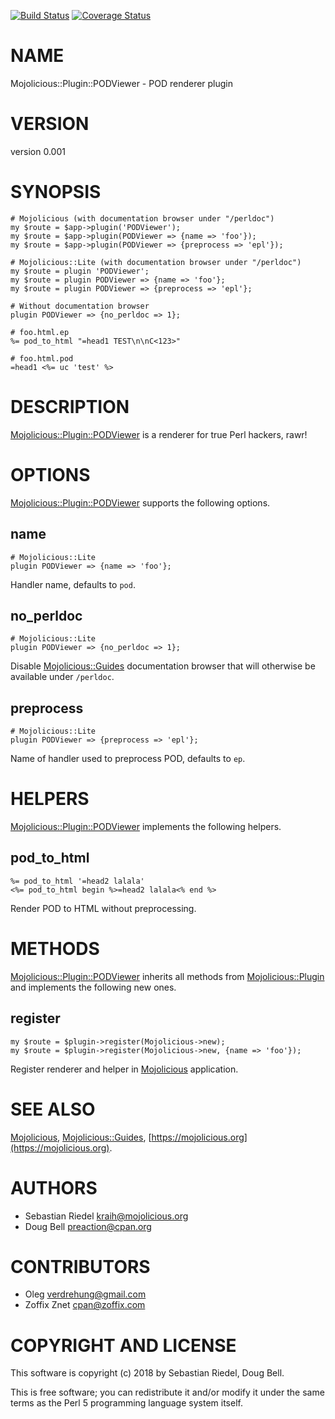[![Build Status](https://travis-ci.org/preaction/Mojolicious-Plugin-PODViewer.svg?branch=master)](https://travis-ci.org/preaction/Mojolicious-Plugin-PODViewer)
[![Coverage Status](https://coveralls.io/repos/preaction/Mojolicious-Plugin-PODViewer/badge.svg?branch=master)](https://coveralls.io/r/preaction/Mojolicious-Plugin-PODViewer?branch=master)

# NAME

Mojolicious::Plugin::PODViewer - POD renderer plugin

# VERSION

version 0.001

# SYNOPSIS

    # Mojolicious (with documentation browser under "/perldoc")
    my $route = $app->plugin('PODViewer');
    my $route = $app->plugin(PODViewer => {name => 'foo'});
    my $route = $app->plugin(PODViewer => {preprocess => 'epl'});

    # Mojolicious::Lite (with documentation browser under "/perldoc")
    my $route = plugin 'PODViewer';
    my $route = plugin PODViewer => {name => 'foo'};
    my $route = plugin PODViewer => {preprocess => 'epl'};

    # Without documentation browser
    plugin PODViewer => {no_perldoc => 1};

    # foo.html.ep
    %= pod_to_html "=head1 TEST\n\nC<123>"

    # foo.html.pod
    =head1 <%= uc 'test' %>

# DESCRIPTION

[Mojolicious::Plugin::PODViewer](https://metacpan.org/pod/Mojolicious::Plugin::PODViewer) is a renderer for true Perl hackers, rawr!

# OPTIONS

[Mojolicious::Plugin::PODViewer](https://metacpan.org/pod/Mojolicious::Plugin::PODViewer) supports the following options.

## name

    # Mojolicious::Lite
    plugin PODViewer => {name => 'foo'};

Handler name, defaults to `pod`.

## no\_perldoc

    # Mojolicious::Lite
    plugin PODViewer => {no_perldoc => 1};

Disable [Mojolicious::Guides](https://metacpan.org/pod/Mojolicious::Guides) documentation browser that will otherwise be
available under `/perldoc`.

## preprocess

    # Mojolicious::Lite
    plugin PODViewer => {preprocess => 'epl'};

Name of handler used to preprocess POD, defaults to `ep`.

# HELPERS

[Mojolicious::Plugin::PODViewer](https://metacpan.org/pod/Mojolicious::Plugin::PODViewer) implements the following helpers.

## pod\_to\_html

    %= pod_to_html '=head2 lalala'
    <%= pod_to_html begin %>=head2 lalala<% end %>

Render POD to HTML without preprocessing.

# METHODS

[Mojolicious::Plugin::PODViewer](https://metacpan.org/pod/Mojolicious::Plugin::PODViewer) inherits all methods from
[Mojolicious::Plugin](https://metacpan.org/pod/Mojolicious::Plugin) and implements the following new ones.

## register

    my $route = $plugin->register(Mojolicious->new);
    my $route = $plugin->register(Mojolicious->new, {name => 'foo'});

Register renderer and helper in [Mojolicious](https://metacpan.org/pod/Mojolicious) application.

# SEE ALSO

[Mojolicious](https://metacpan.org/pod/Mojolicious), [Mojolicious::Guides](https://metacpan.org/pod/Mojolicious::Guides), [https://mojolicious.org](https://mojolicious.org).

# AUTHORS

- Sebastian Riedel <kraih@mojolicious.org>
- Doug Bell <preaction@cpan.org>

# CONTRIBUTORS

- Oleg <verdrehung@gmail.com>
- Zoffix Znet <cpan@zoffix.com>

# COPYRIGHT AND LICENSE

This software is copyright (c) 2018 by Sebastian Riedel, Doug Bell.

This is free software; you can redistribute it and/or modify it under
the same terms as the Perl 5 programming language system itself.
